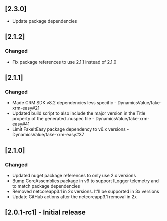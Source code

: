 ## [2.3.0]

- Update package dependencies

## [2.1.2]

### Changed

- Fix package references to use 2.1.1 instead of 2.1.0

## [2.1.1]

### Changed

- Made CRM SDK v8.2 dependencies less specific - DynamicsValue/fake-xrm-easy#21
- Updated build script to also include the major version in the Title property of the generated .nuspec file - DynamicsValue/fake-xrm-easy#41
- Limit FakeItEasy package dependency to v6.x versions - DynamicsValue/fake-xrm-easy#37

## [2.1.0]

### Changed

- Updated nuget package references to only use 2.x versions
- Bump CoreAssemblies package in v9 to support ILogger telemetry and to match package dependencies
- Removed netcoreapp3.1 in 2x versions. It'll be supported in 3x versions
- Update GitHub actions after the netcoreapp3.1 removal in 2x

## [2.0.1-rc1] - Initial release